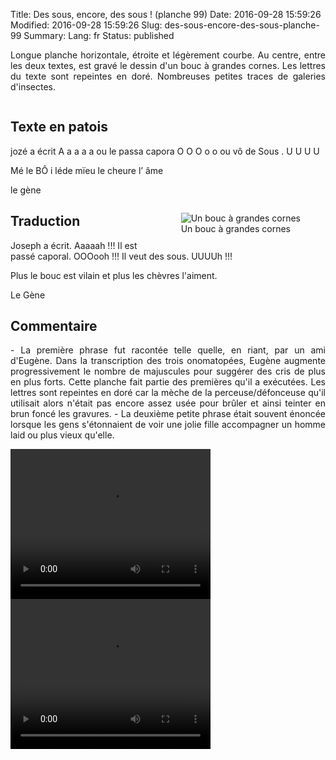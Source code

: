 Title: Des sous, encore, des sous ! (planche 99)
Date: 2016-09-28 15:59:26
Modified: 2016-09-28 15:59:26
Slug: des-sous-encore-des-sous-planche-99
Summary: 
Lang: fr
Status: published

<p style="text-align:justify;">Longue planche horizontale, étroite et légèrement courbe. Au centre, entre les deux textes, est gravé le dessin d'un bouc à grandes cornes. Les lettres du texte sont repeintes en doré. Nombreuses petites traces de galeries d'insectes.</p>

<figure class="image-block" style="float: center;">
  <img alt="" src="{static}/images/planche_99.png">
  <figcaption style="max-width: 650px"></figcaption>
</figure>

## Texte en patois
jozé  a  écrit  A a a a a  ou  le  passa  capora  O O O o o  ou  vô  de  Sous .  U U U U

Mé  le  BÔ  i  léde  mïeu  le  cheure  l’ âme

le gène

<figure class="image-block" style="float: right;">
  <img alt="Un bouc à grandes cornes" src="{static}/images/planche_99_dessin.png">
  <figcaption style="max-width: 430px">Un bouc à grandes cornes</figcaption>
</figure>


## Traduction
Joseph a écrit. Aaaaah !!!
Il est passé caporal. OOOooh !!!
Il veut des sous. UUUUh !!!

Plus le bouc est vilain et plus les chèvres l'aiment.

Le Gène

## Commentaire
<p style="text-align:justify;">
-  La première phrase fut racontée telle quelle, en riant, par un ami d'Eugène. Dans la transcription des trois onomatopées, Eugène augmente progressivement le nombre de majuscules pour suggérer des cris de plus en plus forts. Cette planche fait partie des premières qu'il a exécutées. Les lettres sont repeintes en doré car la mèche de la perceuse/défonceuse qu'il utilisait alors n'était pas encore assez usée pour brûler et ainsi teinter en brun foncé les gravures.
-  La deuxième petite phrase était souvent énoncée lorsque les gens s'étonnaient de voir une jolie fille accompagner un homme laid ou plus vieux qu'elle.</p>



<video width="320" height="240" controls>
  <source src="{static}/videos/video_99.mp4" type="video/mp4">
</video>

<video width="320" height="240" controls>
  <source src="{static}/videos/video_99_bis.mp4" type="video/mp4">
</video>
